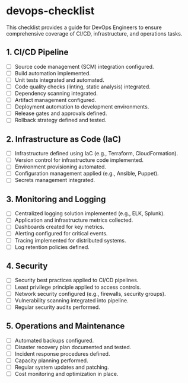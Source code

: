 # devops-checklist

This checklist provides a guide for DevOps Engineers to ensure comprehensive coverage of CI/CD, infrastructure, and operations tasks.

## 1. CI/CD Pipeline

- [ ] Source code management (SCM) integration configured.
- [ ] Build automation implemented.
- [ ] Unit tests integrated and automated.
- [ ] Code quality checks (linting, static analysis) integrated.
- [ ] Dependency scanning integrated.
- [ ] Artifact management configured.
- [ ] Deployment automation to development environments.
- [ ] Release gates and approvals defined.
- [ ] Rollback strategy defined and tested.

## 2. Infrastructure as Code (IaC)

- [ ] Infrastructure defined using IaC (e.g., Terraform, CloudFormation).
- [ ] Version control for infrastructure code implemented.
- [ ] Environment provisioning automated.
- [ ] Configuration management applied (e.g., Ansible, Puppet).
- [ ] Secrets management integrated.

## 3. Monitoring and Logging

- [ ] Centralized logging solution implemented (e.g., ELK, Splunk).
- [ ] Application and infrastructure metrics collected.
- [ ] Dashboards created for key metrics.
- [ ] Alerting configured for critical events.
- [ ] Tracing implemented for distributed systems.
- [ ] Log retention policies defined.

## 4. Security

- [ ] Security best practices applied to CI/CD pipelines.
- [ ] Least privilege principle applied to access controls.
- [ ] Network security configured (e.g., firewalls, security groups).
- [ ] Vulnerability scanning integrated into pipeline.
- [ ] Regular security audits performed.

## 5. Operations and Maintenance

- [ ] Automated backups configured.
- [ ] Disaster recovery plan documented and tested.
- [ ] Incident response procedures defined.
- [ ] Capacity planning performed.
- [ ] Regular system updates and patching.
- [ ] Cost monitoring and optimization in place.
